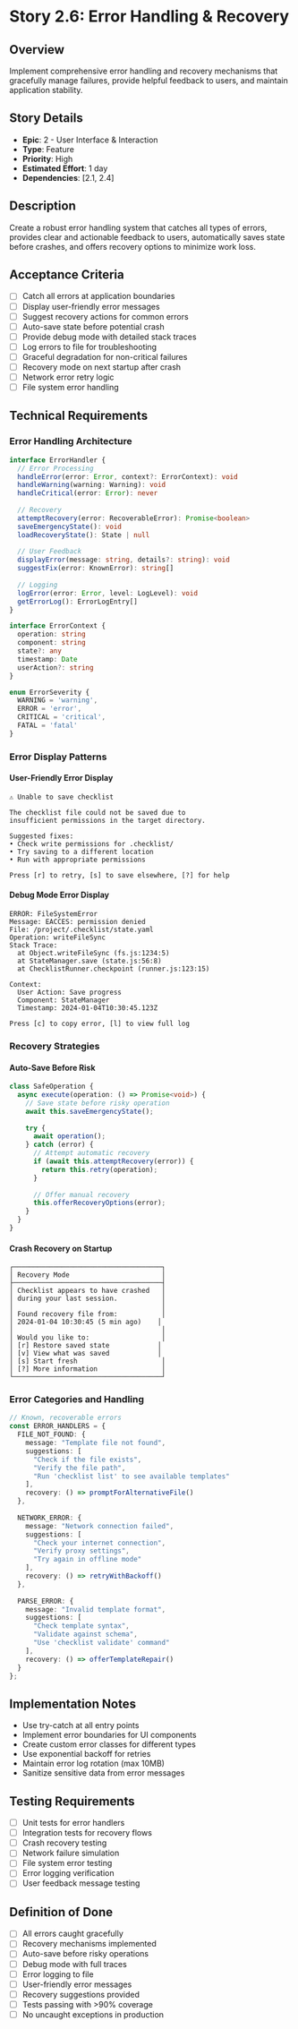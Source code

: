 # Story 2.6: Error Handling & Recovery

## Overview
Implement comprehensive error handling and recovery mechanisms that gracefully manage failures, provide helpful feedback to users, and maintain application stability.

## Story Details
- **Epic**: 2 - User Interface & Interaction
- **Type**: Feature
- **Priority**: High
- **Estimated Effort**: 1 day
- **Dependencies**: [2.1, 2.4]

## Description
Create a robust error handling system that catches all types of errors, provides clear and actionable feedback to users, automatically saves state before crashes, and offers recovery options to minimize work loss.

## Acceptance Criteria
- [ ] Catch all errors at application boundaries
- [ ] Display user-friendly error messages
- [ ] Suggest recovery actions for common errors
- [ ] Auto-save state before potential crash
- [ ] Provide debug mode with detailed stack traces
- [ ] Log errors to file for troubleshooting
- [ ] Graceful degradation for non-critical failures
- [ ] Recovery mode on next startup after crash
- [ ] Network error retry logic
- [ ] File system error handling

## Technical Requirements

### Error Handling Architecture
```typescript
interface ErrorHandler {
  // Error Processing
  handleError(error: Error, context?: ErrorContext): void
  handleWarning(warning: Warning): void
  handleCritical(error: Error): never
  
  // Recovery
  attemptRecovery(error: RecoverableError): Promise<boolean>
  saveEmergencyState(): void
  loadRecoveryState(): State | null
  
  // User Feedback
  displayError(message: string, details?: string): void
  suggestFix(error: KnownError): string[]
  
  // Logging
  logError(error: Error, level: LogLevel): void
  getErrorLog(): ErrorLogEntry[]
}

interface ErrorContext {
  operation: string
  component: string
  state?: any
  timestamp: Date
  userAction?: string
}

enum ErrorSeverity {
  WARNING = 'warning',
  ERROR = 'error',
  CRITICAL = 'critical',
  FATAL = 'fatal'
}
```

### Error Display Patterns

#### User-Friendly Error Display
```
⚠ Unable to save checklist

The checklist file could not be saved due to 
insufficient permissions in the target directory.

Suggested fixes:
• Check write permissions for .checklist/
• Try saving to a different location
• Run with appropriate permissions

Press [r] to retry, [s] to save elsewhere, [?] for help
```

#### Debug Mode Error Display
```
ERROR: FileSystemError
Message: EACCES: permission denied
File: /project/.checklist/state.yaml
Operation: writeFileSync
Stack Trace:
  at Object.writeFileSync (fs.js:1234:5)
  at StateManager.save (state.js:56:8)
  at ChecklistRunner.checkpoint (runner.js:123:15)
  
Context:
  User Action: Save progress
  Component: StateManager
  Timestamp: 2024-01-04T10:30:45.123Z

Press [c] to copy error, [l] to view full log
```

### Recovery Strategies

#### Auto-Save Before Risk
```typescript
class SafeOperation {
  async execute(operation: () => Promise<void>) {
    // Save state before risky operation
    await this.saveEmergencyState();
    
    try {
      await operation();
    } catch (error) {
      // Attempt automatic recovery
      if (await this.attemptRecovery(error)) {
        return this.retry(operation);
      }
      
      // Offer manual recovery
      this.offerRecoveryOptions(error);
    }
  }
}
```

#### Crash Recovery on Startup
```
┌─────────────────────────────────────┐
│ Recovery Mode                       │
├─────────────────────────────────────┤
│ Checklist appears to have crashed   │
│ during your last session.           │
│                                     │
│ Found recovery file from:           │
│ 2024-01-04 10:30:45 (5 min ago)    │
│                                     │
│ Would you like to:                  │
│ [r] Restore saved state            │
│ [v] View what was saved            │
│ [s] Start fresh                     │
│ [?] More information                │
└─────────────────────────────────────┘
```

### Error Categories and Handling

```typescript
// Known, recoverable errors
const ERROR_HANDLERS = {
  FILE_NOT_FOUND: {
    message: "Template file not found",
    suggestions: [
      "Check if the file exists",
      "Verify the file path",
      "Run 'checklist list' to see available templates"
    ],
    recovery: () => promptForAlternativeFile()
  },
  
  NETWORK_ERROR: {
    message: "Network connection failed",
    suggestions: [
      "Check your internet connection",
      "Verify proxy settings",
      "Try again in offline mode"
    ],
    recovery: () => retryWithBackoff()
  },
  
  PARSE_ERROR: {
    message: "Invalid template format",
    suggestions: [
      "Check template syntax",
      "Validate against schema",
      "Use 'checklist validate' command"
    ],
    recovery: () => offerTemplateRepair()
  }
};
```

## Implementation Notes
- Use try-catch at all entry points
- Implement error boundaries for UI components
- Create custom error classes for different types
- Use exponential backoff for retries
- Maintain error log rotation (max 10MB)
- Sanitize sensitive data from error messages

## Testing Requirements
- [ ] Unit tests for error handlers
- [ ] Integration tests for recovery flows
- [ ] Crash recovery testing
- [ ] Network failure simulation
- [ ] File system error testing
- [ ] Error logging verification
- [ ] User feedback message testing

## Definition of Done
- [ ] All errors caught gracefully
- [ ] Recovery mechanisms implemented
- [ ] Auto-save before risky operations
- [ ] Debug mode with full traces
- [ ] Error logging to file
- [ ] User-friendly error messages
- [ ] Recovery suggestions provided
- [ ] Tests passing with >90% coverage
- [ ] No uncaught exceptions in production